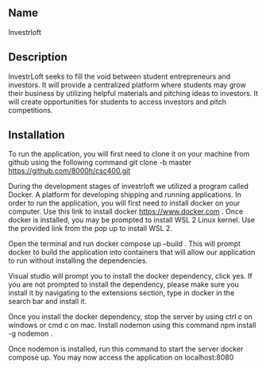 ## Name
Investrloft


## Description
InvestrLoft seeks to fill the void between student entrepreneurs and investors. It will provide a centralized platform where students may grow their business by utilizing helpful materials and pitching ideas to investors. It will create opportunities for students to access investors and pitch competitions.


## Installation
To run the application, you will first need to clone it on your machine from github using the following command git clone -b master https://github.com/8000h/csc400.git 

During the development stages of investrloft we utilized a program called Docker. A platform for developing shipping and running applications. In order to run the application, you will first need to install docker on your computer. Use this link to install docker  https://www.docker.com . Once docker is installed, you may be prompted to install WSL 2 Linux kernel. Use the provided link from the pop up to install WSL 2.  

Open the terminal and run docker compose up –build .  This will prompt docker to build the application into containers that will allow our application to run without installing the dependencies. 

Visual studio will prompt you to install the docker dependency, click yes. If you are not prompted to install the dependency, please make sure you install it by navigating to the extensions section, type in docker in the search bar and install it. 

Once you install the docker dependency, stop the server by using ctrl c on windows or  cmd c on mac. Install nodemon using this command npm install -g nodemon . 

Once nodemon is installed, run this command to start the server docker compose up. You may now access the application on localhost:8080  
